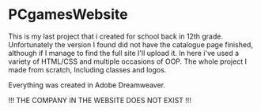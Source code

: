 # PCgamesWebsite
This is my last project that i created for school back in 12th grade.
Unfortunately the version I found did not have the catalogue page finished, although if I manage to find the full site I'll upload it.
In here i've used a variety of HTML/CSS and multiple occasions of OOP. The whole project I made from scratch, Including classes and logos.

Everything was created in Adobe Dreamweaver.

!!! THE COMPANY IN THE WEBSITE DOES NOT EXIST !!!
    
